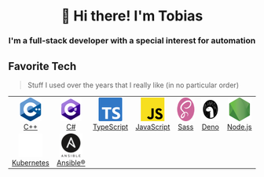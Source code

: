 <div align="center">

# 👋 Hi there! I'm Tobias

### I'm a full-stack developer with a special interest for automation

</div>

## Favorite Tech

> Stuff I used over the years that I really like (in no particular order)

<table>
    <tr>
        <td align="center" width="96">
            <a href="https://en.wikipedia.org/wiki/C++">
                <img src="media/logos/cpp.svg" height="48" alt="C++">
                <br>C++
            </a>
        </td>
        <td align="center" width="96">
            <a href="https://en.wikipedia.org/wiki/C_Sharp_(programming_language)">
                <img src="media/logos/csharp.svg" height="48" alt="C#">
                <br>C#
            </a>
        </td>
        <td align="center" width="96">
            <a href="https://www.typescriptlang.org/">
                <img src="media/logos/typescript.svg" height="48" alt="TypeScript">
                <br>TypeScript
            </a>
        </td>
        <td align="center" width="96">
            <a href="https://en.wikipedia.org/wiki/JavaScript">
                <img src="media/logos/javascript.svg" height="48" alt="JavaScript">
                <br>JavaScript
            </a>
        </td>
        <td align="center" width="96">
            <a href="https://sass-lang.com/">
                <img src="media/logos/sass.png" height="48" alt="Sass">
                <br>Sass
            </a>
        </td>
        <td align="center" width="96">
            <a href="https://deno.land/">
                <img src="media/logos/deno.svg" height="48" alt="Deno">
                <br>Deno
            </a>
        </td>
        <td align="center" width="96">
            <a href="https://nodejs.org/">
                <img src="media/logos/nodejs.png" height="48" alt="Node.js">
                <br>Node.js
            </a>
        </td>
    </tr>
    <tr>
        <td align="center" width="96">
            <a href="https://kubernetes.io/">
                <img src="media/logos/kubernetes.svg" height="48" alt="Kubernetes">
                <br>Kubernetes
            </a>
        </td>
        <td align="center" width="96">
            <a href="https://www.ansible.com/">
                <img src="media/logos/ansible.svg" height="48" alt="Ansible">
                <br>Ansible®
            </a>
        </td>
    </tr>
</table>

<!--

### Hi there 👋

**FaustTobias/fausttobias** is a ✨ _special_ ✨ repository because its `README.md` (this file) appears on your GitHub profile.

Here are some ideas to get you started:

- 🔭 I’m currently working on ...
- 🌱 I’m currently learning ...
- 👯 I’m looking to collaborate on ...
- 🤔 I’m looking for help with ...
- 💬 Ask me about ...
- 📫 How to reach me: ...
- 😄 Pronouns: ...
- ⚡ Fun fact: ...
-->
